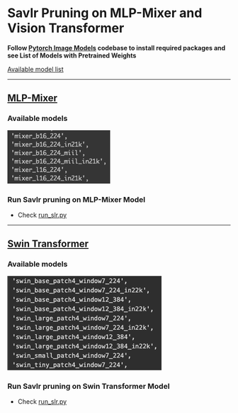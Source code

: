 # Savlr Pruning on MLP-Mixer and Vision Transformer

**Follow [Pytorch Image Models](https://github.com/rwightman/pytorch-image-models) codebase to install required packages and see List of  Models with Pretrained Weights**

[Available model list](model_lst/model_list.txt)

---

## [MLP-Mixer](https://arxiv.org/pdf/2105.01601.pdf)

### Available models
![](model_lst/MLP_Mixer_Model.png)

### Run Savlr pruning on MLP-Mixer Model

- Check [run_slr.py](run_slr.sh)

---
## [Swin Transformer](https://github.com/microsoft/Swin-Transformer)

### Available models
![](model_lst/Swin_Tras_Model.png)

### Run Savlr pruning on Swin Transformer Model

- Check [run_slr.py](run_slr.sh)
